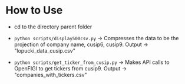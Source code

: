 # How to Use

- cd to the directory parent folder

- `python scripts/display500csv.py` -> Compresses the data to be the projection of company name, cusip6, cusip9. Output -> "lopucki_data_cusip.csv"

- `python scripts/get_ticker_from_cusip.py` -> Makes API calls to OpenFIGI to get tickers from cusip9. Output -> "companies_with_tickers.csv"